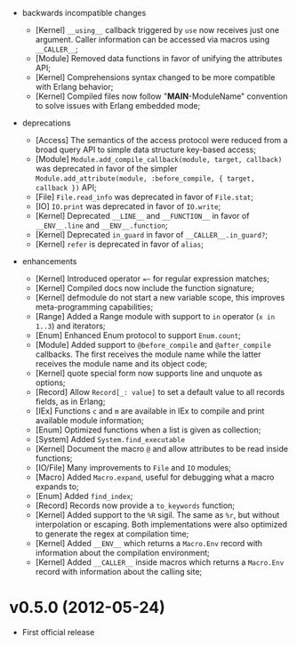 * backwards incompatible changes
  * [Kernel] `__using__` callback triggered by `use` now receives just one argument. Caller information can be accessed via macros using `__CALLER__`;
  * [Module] Removed data functions in favor of unifying the attributes API;
  * [Kernel] Comprehensions syntax changed to be more compatible with Erlang behavior;
  * [Kernel] Compiled files now follow "__MAIN__-ModuleName" convention to solve issues with Erlang embedded mode;

* deprecations
  * [Access] The semantics of the access protocol were reduced from a broad query API to simple data structure key-based access;
  * [Module] `Module.add_compile_callback(module, target, callback)` was deprecated in favor of the simpler `Module.add_attribute(module, :before_compile, { target, callback })` API;
  * [File] `File.read_info` was deprecated in favor of `File.stat`;
  * [IO] `IO.print` was deprecated in favor of `IO.write`;
  * [Kernel] Deprecated `__LINE__` and `__FUNCTION__` in favor of `__ENV__.line` and `__ENV__.function`;
  * [Kernel] Deprecated `in_guard` in favor of `__CALLER__.in_guard?`;
  * [Kernel] `refer` is deprecated in favor of `alias`;

* enhancements
  * [Kernel] Introduced operator `=~` for regular expression matches;
  * [Kernel] Compiled docs now include the function signature;
  * [Kernel] defmodule do not start a new variable scope, this improves meta-programming capabilities;
  * [Range] Added a Range module with support to `in` operator (`x in 1..3`) and iterators;
  * [Enum] Enhanced Enum protocol to support `Enum.count`;
  * [Module] Added support to `@before_compile` and `@after_compile` callbacks. The first receives the module name while the latter receives the module name and its object code;
  * [Kernel] quote special form now supports line and unquote as options;
  * [Record] Allow `Record[_: value]` to set a default value to all records fields, as in Erlang;
  * [IEx] Functions `c` and `m` are available in IEx to compile and print available module information;
  * [Enum] Optimized functions when a list is given as collection;
  * [System] Added `System.find_executable`
  * [Kernel] Document the macro `@` and allow attributes to be read inside functions;
  * [IO/File] Many improvements to `File` and `IO` modules;
  * [Macro] Added `Macro.expand`, useful for debugging what a macro expands to;
  * [Enum] Added `find_index`;
  * [Record] Records now provide a `to_keywords` function;
  * [Kernel] Added support to the `%R` sigil. The same as `%r`, but without interpolation or escaping. Both implementations were also optimized to generate the regex at compilation time;
  * [Kernel] Added `__ENV__` which returns a `Macro.Env` record with information about the compilation environment;
  * [Kernel] Added `__CALLER__` inside macros which returns a `Macro.Env` record with information about the calling site;

# v0.5.0 (2012-05-24)

* First official release
